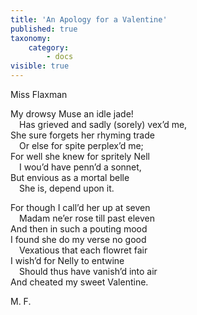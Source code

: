 ```yaml
---
title: 'An Apology for a Valentine'
published: true
taxonomy:
    category:
        - docs
visible: true
---
```


<div class="author">Miss Flaxman</div>

My drowsy Muse an idle jade!  
&emsp;Has grieved and sadly (sorely) vex’d me,  
She sure forgets her rhyming trade  
&emsp;Or else for spite perplex’d me;   
For well she knew for spritely Nell  
&emsp;I wou’d have penn’d a sonnet,  
But envious as a mortal belle  
&emsp;She is, depend upon it.  
 
For though I call’d her up at seven  
&emsp;Madam ne’er rose till past eleven  
And then in such a pouting mood  
I found she do my verse no good  
&emsp;Vexatious that each flowret fair  
I wish’d for Nelly to entwine  
&emsp;Should thus have vanish’d into air  
And cheated my sweet Valentine.  
  
M. F.